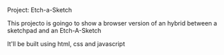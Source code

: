 Project: Etch-a-Sketch

This projecto is goingo to show a browser version of an hybrid between a sketchpad
and an Etch-A-Sketch

It'll be built using html, css and javascript 